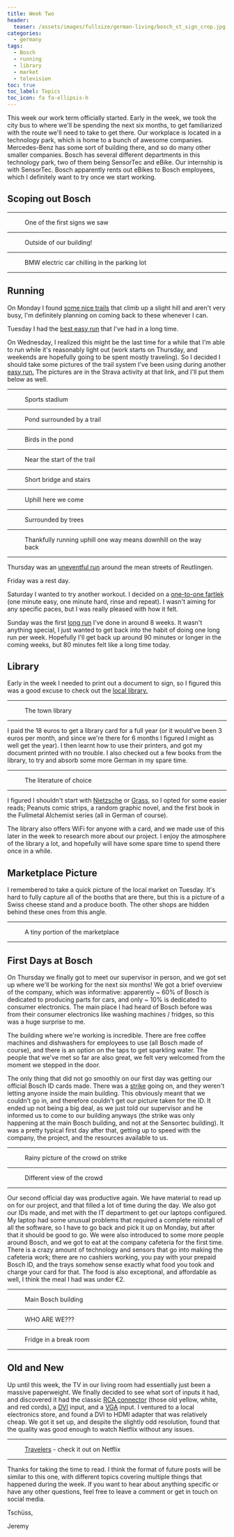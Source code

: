 ```yaml
---
title: Week Two
header:
  teaser: /assets/images/fullsize/german-living/bosch_st_sign_crop.jpg
categories:
  - germany
tags:
  - Bosch
  - running
  - library
  - market
  - television
toc: true
toc_label: Topics
toc_icon: fa fa-ellipsis-h
---
```


This week our work term officially started. Early in the week, we took the city bus to where we'll be spending the next six months, to get familiarized with the route we'll need to take to get there. Our workplace is located in a technology park, which is home to a bunch of awesome companies. Mercedes-Benz has some sort of building there, and so do many other smaller companies. Bosch has several different departments in this technology park, two of them being SensorTec and eBike. Our internship is with SensorTec. Bosch apparently rents out eBikes to Bosch employees, which I definitely want to try once we start working.

## Scoping out Bosch

***

<figure class="align-center">
  <img src="/assets/images/fullsize/german-living/bosch_ebike.jpg" alt="">
  <figcaption>One of the first signs we saw</figcaption>
</figure>

***

<figure class="align-center">
  <img src="/assets/images/fullsize/german-living/bosch_st_sign.jpg" alt="">
  <figcaption>Outside of our building!</figcaption>
</figure>

***

<figure class="align-center">
  <img src="/assets/images/fullsize/german-living/bosch_bmw_electric.jpg" alt="">
  <figcaption>BMW electric car chilling in the parking lot</figcaption>
</figure>

***

## Running

On Monday I found [some nice trails](https://www.strava.com/activities/1381253704) that climb up a slight hill and aren't very busy, I'm definitely planning on coming back to these whenever I can.

Tuesday I had the [best easy run](https://www.strava.com/activities/1383023804) that I've had in a long time.

On Wednesday, I realized this might be the last time for a while that I'm able to run while it's reasonably light out (work starts on Thursday, and weekends are hopefully going to be spent mostly traveling). So I decided I should take some pictures of the trail system I've been using during another [easy run.](https://www.strava.com/activities/1384682588) The pictures are in the Strava activity at that link, and I'll put them below as well.

***

<figure class="align-center">
  <img src="/assets/images/fullsize/german-living/stadium.jpg" alt="">
  <figcaption>Sports stadium</figcaption>
</figure>

***

<figure class="align-center">
  <img src="/assets/images/fullsize/german-living/pond.jpg" alt="">
  <figcaption>Pond surrounded by a trail</figcaption>
</figure>

***

<figure class="align-center">
  <img src="/assets/images/fullsize/german-living/birds.jpg" alt="">
  <figcaption>Birds in the pond</figcaption>
</figure>

***

<figure class="align-center">
  <img src="/assets/images/fullsize/german-living/trail_run1.jpg" alt="">
  <figcaption>Near the start of the trail</figcaption>
</figure>

***

<figure class="align-center">
  <img src="/assets/images/fullsize/german-living/trail_run2.jpg" alt="">
  <figcaption>Short bridge and stairs</figcaption>
</figure>

***

<figure class="align-center">
  <img src="/assets/images/fullsize/german-living/trail_run3.jpg" alt="">
  <figcaption>Uphill here we come</figcaption>
</figure>

***

<figure class="align-center">
  <img src="/assets/images/fullsize/german-living/trail_run4.jpg" alt="">
  <figcaption>Surrounded by trees</figcaption>
</figure>

***

<figure class="align-center">
  <img src="/assets/images/fullsize/german-living/trail_run5.jpg" alt="">
  <figcaption>Thankfully running uphill one way means downhill on the way back</figcaption>
</figure>

***

Thursday was an [uneventful run](https://www.strava.com/activities/1386760783) around the mean streets of Reutlingen.

Friday was a rest day.

Saturday I wanted to try another workout. I decided on a [one-to-one fartlek](https://www.strava.com/activities/1389369077) (one minute easy, one minute hard, rinse and repeat). I wasn't aiming for any specific paces, but I was really pleased with how it felt.

Sunday was the first [long run](https://www.strava.com/activities/1391436216) I've done in around 8 weeks. It wasn't anything special, I just wanted to get back into the habit of doing one long run per week. Hopefully I'll get back up around 90 minutes or longer in the coming weeks, but 80 minutes felt like a long time today.

## Library

Early in the week I needed to print out a document to sign, so I figured this was a good excuse to check out the [local library.](https://www2.stadtbibliothek-reutlingen.de/)

***

<figure class="align-center">
  <img src="/assets/images/fullsize/german-living/library.jpg" alt="">
  <figcaption>The town library</figcaption>
</figure>

***

I paid the 18 euros to get a library card for a full year (or it would've been 3 euros per month, and since we're there for 6 months I figured I might as well get the year). I then learnt how to use their printers, and got my document printed with no trouble. I also checked out a few books from the library, to try and absorb some more German in my spare time.

***

<figure class="align-center">
  <img src="/assets/images/fullsize/german-living/books.jpg" alt="">
  <figcaption>The literature of choice</figcaption>
</figure>

***

I figured I shouldn't start with [Nietzsche](https://en.wikipedia.org/wiki/Friedrich_Nietzsche) or [Grass](https://en.wikipedia.org/wiki/G%C3%BCnter_Grass), so I opted for some easier reads; Peanuts comic strips, a random graphic novel, and the first book in the Fullmetal Alchemist series (all in German of course).

The library also offers WiFi for anyone with a card, and we made use of this later in the week to research more about our project. I enjoy the atmosphere of the library a lot, and hopefully will have some spare time to spend there once in a while.

## Marketplace Picture

I remembered to take a quick picture of the local market on Tuesday. It's hard to fully capture all of the booths that are there, but this is a picture of a Swiss cheese stand and a produce booth. The other shops are hidden behind these ones from this angle.

***

<figure class="align-center">
  <img src="/assets/images/fullsize/german-living/market.jpg" alt="">
  <figcaption>A tiny portion of the marketplace</figcaption>
</figure>

***

## First Days at Bosch

On Thursday we finally got to meet our supervisor in person, and we got set up where we'll be working for the next six months! We got a brief overview of the company, which was informative: apparently ~ 60% of Bosch is dedicated to producing parts for cars, and only ~ 10% is dedicated to consumer electronics. The main place I had heard of Bosch before was from their consumer electronics like washing machines / fridges, so this was a huge surprise to me.

The building where we're working is incredible. There are free coffee machines and dishwashers for employees to use (all Bosch made of course), and there is an option on the taps to get sparkling water. The people that we've met so far are also great, we felt very welcomed from the moment we stepped in the door.

The only thing that did not go smoothly on our first day was getting our official Bosch ID cards made. There was a [strike](https://www.reuters.com/article/us-germany-wages/german-industrial-strikes-to-hit-daimler-porsche-idUSKBN1FJ20K) going on, and they weren't letting anyone inside the main building. This obviously meant that we couldn't go in, and therefore couldn't get our picture taken for the ID. It ended up not being a big deal, as we just told our supervisor and he informed us to come to our building anyways (the strike was only happening at the main Bosch building, and not at the Sensortec building). It was a pretty typical first day after that, getting up to speed with the company, the project, and the resources available to us.

***

<figure class="align-center">
  <img src="/assets/images/fullsize/german-living/strike1.jpg" alt="">
  <figcaption>Rainy picture of the crowd on strike</figcaption>
</figure>

***

<figure class="align-center">
  <img src="/assets/images/fullsize/german-living/strike2.jpg" alt="">
  <figcaption>Different view of the crowd</figcaption>
</figure>

***

Our second official day was productive again. We have material to read up on for our project, and that filled a lot of time during the day. We also got our IDs made, and met with the IT department to get our laptops configured. My laptop had some unusual problems that required a complete reinstall of all the software, so I have to go back and pick it up on Monday, but after that it should be good to go. We were also introduced to some more people around Bosch, and we got to eat at the company cafeteria for the first time. There is a crazy amount of technology and sensors that go into making the cafeteria work; there are no cashiers working, you pay with your prepaid Bosch ID, and the trays somehow sense exactly what food you took and charge your card for that. The food is also exceptional, and affordable as well, I think the meal I had was under €2.

***

<figure class="align-center">
  <img src="/assets/images/fullsize/german-living/bosch_hq1.jpg" alt="">
  <figcaption>Main Bosch building</figcaption>
</figure>

***

<figure class="align-center">
  <img src="/assets/images/fullsize/german-living/bosch_hq2.jpg" alt="">
  <figcaption>WHO ARE WE???</figcaption>
</figure>

***

<figure class="align-center">
  <img src="/assets/images/fullsize/german-living/german_engineering.jpg" alt="">
  <figcaption>Fridge in a break room</figcaption>
</figure>

***

## Old and New

Up until this week, the TV in our living room had essentially just been a massive paperweight. We finally decided to see what sort of inputs it had, and discovered it had the classic [RCA connector](https://en.wikipedia.org/wiki/RCA_connector) (those old yellow, white, and red cords), a [DVI](https://en.wikipedia.org/wiki/Digital_Visual_Interface) input, and a [VGA](https://en.wikipedia.org/wiki/VGA_connector) input. I ventured to a local electronics store, and found a DVI to HDMI adapter that was relatively cheap. We got it set up, and despite the slightly odd resolution, found that the quality was good enough to watch Netflix without any issues.

***

<figure class="align-center">
  <img src="/assets/images/fullsize/german-living/tv.jpg" alt="">
  <figcaption><a href="https://www.netflix.com/title/80105699">Travelers</a> - check it out on Netflix</figcaption>
</figure>

***

Thanks for taking the time to read. I think the format of future posts will be similar to this one, with different topics covering multiple things that happened during the week. If you want to hear about anything specific or have any other questions, feel free to leave a comment or get in touch on social media.

Tschüss,

Jeremy
